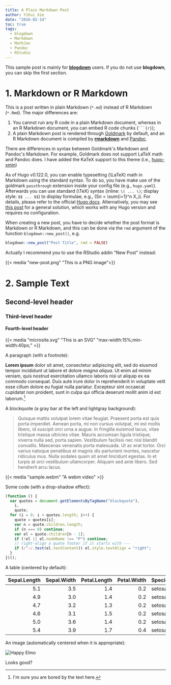 ```yaml
---
title: A Plain Markdown Post
author: Yihui Xie
date: "2016-02-14"
toc: true
tags:
  - blogdown
  - Markdown
  - MathJax
  - Pandoc
  - RStudio
---
```


This sample post is mainly for
[**blogdown**](https://github.com/rstudio/blogdown) users. If you do not use
**blogdown**, you can skip the first section.

# 1. Markdown or R Markdown

This is a post written in plain Markdown (`*.md`) instead of R Markdown
(`*.Rmd`). The major differences are:

1.  You cannot run any R code in a plain Markdown document, whereas in an R
    Markdown document, you can embed R code chunks (` ```{r} `);
2.  A plain Markdown post is rendered through
    [Goldmark](https://gohugo.io/overview/configuration/) by default, and an R
    Markdown document is compiled by
    [**rmarkdown**](http://rmarkdown.rstudio.com) and
    [Pandoc](http://pandoc.org).

There are differences in syntax between Goldmark's Markdown and Pandoc's
Markdown. For example, Goldmark does not support LaTeX math and Pandoc does. I
have added the KaTeX support to this theme (i.e.,
[hugo-xmin](https://github.com/yihui/hugo-xmin))

As of Hugo v0.122.0, you can enable typesetting \(\LaTeX\) math in Markdown
using the standard syntax. To do so, you have make use of the goldmark
`passthrough` extension inside your config file (e.g., `hugo.yaml`). Afterwards
you can use standard \(\TeX\) syntax (inline: `\( ... \)`; display style:
`$$ ... $$`) to display formulae, e.g., \(S*n = \sum*{i=1}^n X_i\). For details,
please refer to the official
[Hugo docs](https://gohugo.io/content-management/mathematics/). Alternatively,
you may see [this post](https://yihui.org/en/2018/07/latex-math-markdown/) for a
general solution, which works with any Hugo version and requires no
configuration.

When creating a new post, you have to decide whether the post format is Markdown
or R Markdown, and this can be done via the `rmd` argument of the function
`blogdown::new_post()`, e.g.

```r
blogdown::new_post("Post Title", rmd = FALSE)
```

Actually I recommend you to use the RStudio addin "New Post" instead:

{{< media "new-post.png" "This is a PNG image">}}

# 2. Sample Text

## Second-level header

### Third-level header

#### Fourth-level header

{{< media "microsite.svg" "This is an SVG" "max-width:15%;min-width:40px;" >}}

A paragraph (with a footnote):

**Lorem ipsum** dolor sit amet, consectetur adipiscing elit, sed do eiusmod
tempor incididunt ut labore et dolore _magna aliqua_. Ut enim ad minim veniam,
quis nostrud exercitation ullamco laboris nisi ut aliquip ex ea commodo
consequat. Duis aute irure dolor in reprehenderit in voluptate velit esse cillum
dolore eu fugiat nulla pariatur. Excepteur sint occaecat cupidatat non proident,
sunt in culpa qui officia deserunt mollit anim id est laborum.[^1]

[^1]: I'm sure you are bored by the text here.

A blockquote (a gray bar at the left and lightgray background):

> Quisque mattis volutpat lorem vitae feugiat. Praesent porta est quis porta
> imperdiet. Aenean porta, mi non cursus volutpat, mi est mollis libero, id
> suscipit orci urna a augue. In fringilla euismod lacus, vitae tristique massa
> ultricies vitae. Mauris accumsan ligula tristique, viverra nulla sed, porta
> sapien. Vestibulum facilisis nec nisl blandit convallis. Maecenas venenatis
> porta malesuada. Ut ac erat tortor. Orci varius natoque penatibus et magnis
> dis parturient montes, nascetur ridiculus mus. Nulla sodales quam sit amet
> tincidunt egestas. In et turpis at orci vestibulum ullamcorper. Aliquam sed
> ante libero. Sed hendrerit arcu lacus.

{{< media "sample.webm" "A webm video" >}}

Some code (with a drop-shadow effect):

```js
(function () {
  var quotes = document.getElementsByTagName("blockquote"),
    i,
    quote;
  for (i = 0; i < quotes.length; i++) {
    quote = quotes[i];
    var n = quote.children.length;
    if (n === 0) continue;
    var el = quote.children[n - 1];
    if (!el || el.nodeName !== "P") continue;
    // right-align a quote footer if it starts with ---
    if (/^—/.test(el.textContent)) el.style.textAlign = "right";
  }
})();
```

A table (centered by default):

| Sepal.Length | Sepal.Width | Petal.Length | Petal.Width | Species |
| -----------: | ----------: | -----------: | ----------: | :------ |
|          5.1 |         3.5 |          1.4 |         0.2 | setosa  |
|          4.9 |         3.0 |          1.4 |         0.2 | setosa  |
|          4.7 |         3.2 |          1.3 |         0.2 | setosa  |
|          4.6 |         3.1 |          1.5 |         0.2 | setosa  |
|          5.0 |         3.6 |          1.4 |         0.2 | setosa  |
|          5.4 |         3.9 |          1.7 |         0.4 | setosa  |

An image (automatically centered when it is appropriate):

![Happy Elmo](https://slides.yihui.org/gif/happy-elmo.gif)

Looks good?
